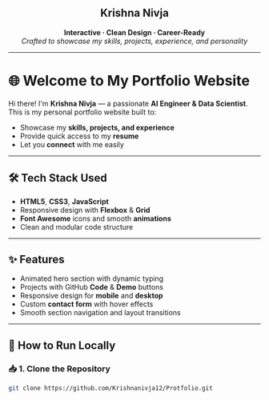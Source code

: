 <h2 align="center">Krishna Nivja</h2>

<p align="center">
  <b>Interactive · Clean Design · Career-Ready</b><br>
  <i>Crafted to showcase my skills, projects, experience, and personality</i>
</p>

---

# 🌐 Welcome to My Portfolio Website

Hi there! I'm **Krishna Nivja** — a passionate **AI Engineer & Data Scientist**.  
This is my personal portfolio website built to:

- Showcase my **skills, projects, and experience**
- Provide quick access to my **resume**
- Let you **connect** with me easily

---

## 🛠️ Tech Stack Used

- **HTML5**, **CSS3**, **JavaScript**
- Responsive design with **Flexbox** & **Grid**
- **Font Awesome** icons and smooth **animations**
- Clean and modular code structure

---

## ✨ Features

- Animated hero section with dynamic typing
- Projects with GitHub **Code** & **Demo** buttons
- Responsive design for **mobile** and **desktop**
- Custom **contact form** with hover effects
- Smooth section navigation and layout transitions

---

## 🚀 How to Run Locally

### 📥 1. Clone the Repository
```bash
git clone https://github.com/Krishnanivja12/Protfolio.git
